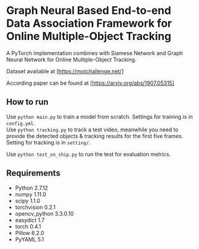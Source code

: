 # Graph Neural Based End-to-end Data Association Framework for Online Multiple-Object Tracking
A PyTorch implementation combines with Siamese Network and Graph Neural Network for Online Multiple-Object Tracking.

Dataset available at [https://motchallenge.net/]

According paper can be found at [https://arxiv.org/abs/1907.05315]

## How to run
Use `python main.py` to train a model from scratch. Settings for training is in `config.yml`.  
Use `python tracking.py` to track a test video, meanwhile you need to provide the detected objects & tracking results for the first five frames. Setting for tracking is in `setting/`.

Use `python test_on_ship.py` to run the test for evaluation metrics.

## Requirements
 - Python 2.7.12
 - numpy 1.11.0
 - scipy 1.1.0
 - torchvision 0.2.1
 - opencv_python 3.3.0.10
 - easydict 1.7
 - torch 0.4.1
 - Pillow 6.2.0
 - PyYAML 5.1
